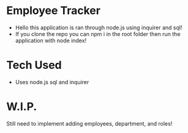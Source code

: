 # Employee Tracker

* Hello this application is ran through node.js using inquirer and sql!
* If you clone the repo you can npm i in the root folder then run the application with node index!



# Tech Used 
 
 * Uses node.js sql and inquirer


# W.I.P.

Still need to implement adding employees, department, and roles!
